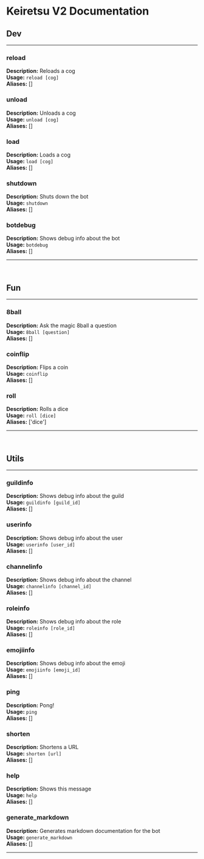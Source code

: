 # Keiretsu V2 Documentation

## Dev

---

### reload
**Description:** Reloads a cog
 <br>**Usage:** `reload [cog]`
 <br>**Aliases:** []

### unload
**Description:** Unloads a cog
 <br>**Usage:** `unload [cog]`
 <br>**Aliases:** []

### load
**Description:** Loads a cog
 <br>**Usage:** `load [cog]`
 <br>**Aliases:** []

### shutdown
**Description:** Shuts down the bot
 <br>**Usage:** `shutdown`
 <br>**Aliases:** []

### botdebug
**Description:** Shows debug info about the bot
 <br>**Usage:** `botdebug`
 <br>**Aliases:** []


---
<br>

## Fun

---

### 8ball
**Description:** Ask the magic 8ball a question
 <br>**Usage:** `8ball [question]`
 <br>**Aliases:** []

### coinflip
**Description:** Flips a coin
 <br>**Usage:** `coinflip`
 <br>**Aliases:** []

### roll
**Description:** Rolls a dice
 <br>**Usage:** `roll [dice]`
 <br>**Aliases:** ['dice']


---
<br>

## Utils

---

### guildinfo
**Description:** Shows debug info about the guild
 <br>**Usage:** `guildinfo [guild_id]`
 <br>**Aliases:** []

### userinfo
**Description:** Shows debug info about the user
 <br>**Usage:** `userinfo [user_id]`
 <br>**Aliases:** []

### channelinfo
**Description:** Shows debug info about the channel
 <br>**Usage:** `channelinfo [channel_id]`
 <br>**Aliases:** []

### roleinfo
**Description:** Shows debug info about the role
 <br>**Usage:** `roleinfo [role_id]`
 <br>**Aliases:** []

### emojiinfo
**Description:** Shows debug info about the emoji
 <br>**Usage:** `emojiinfo [emoji_id]`
 <br>**Aliases:** []

### ping
**Description:** Pong!
 <br>**Usage:** `ping`
 <br>**Aliases:** []

### shorten
**Description:** Shortens a URL
 <br>**Usage:** `shorten [url]`
 <br>**Aliases:** []

### help
**Description:** Shows this message
 <br>**Usage:** `help`
 <br>**Aliases:** []

### generate_markdown
**Description:** Generates markdown documentation for the bot
 <br>**Usage:** `generate_markdown`
 <br>**Aliases:** []

---
